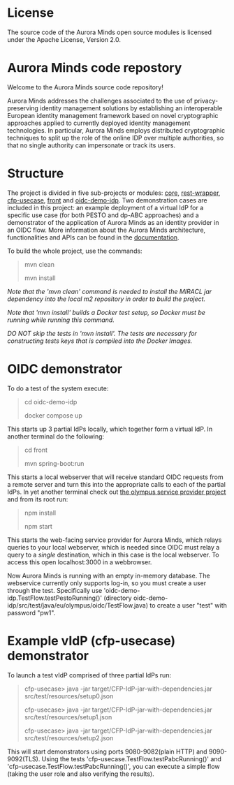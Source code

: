 # License
The source code of the Aurora Minds open source modules is licensed under the Apache License, Version 2.0.

# Aurora Minds code repostory
Welcome to the Aurora Minds source code repository!

Aurora Minds addresses the challenges associated to the use of privacy-preserving identity management solutions by establishing an interoperable European identity management framework based on novel cryptographic approaches applied to currently deployed identity management technologies. In particular, Aurora Minds employs distributed cryptographic techniques to split up the role of the online IDP over multiple authorities, so that no single authority can impersonate or track its users.

# Structure
The project is divided in five sub-projects or modules: [core](core/README.md), [rest-wrapper](rest-wrapper/README.md), [cfp-usecase](cfp-usecase/README.md), [front](front/README.md) and [oidc-demo-idp](oidc-demo-idp/README.md). Two demonstration cases are included in this project: an example deployment of a virtual IdP for a specific use case (for both PESTO and dp-ABC approaches) and a demonstrator of the application of Aurora Minds as an identity provider in an OIDC flow. More information about the Aurora Minds architecture, functionalities and APIs can be found in the [documentation](https://olympus-idp.readthedocs.io/en/latest/).

To build the whole project, use the commands:
>mvn clean
> 
>mvn install

*Note that the 'mvn clean' command is needed to install the MIRACL jar dependency into the local m2 repository in order to build the project.*

*Note that 'mvn install' builds a Docker test setup, so Docker must be running while running this command.*

*DO NOT skip the tests in 'mvn install'. The tests are necessary for constructing tests keys that is compiled into the Docker Images.*

# OIDC demonstrator
To do a test of the system execute:
> cd oidc-demo-idp
> 
> docker compose up

This starts up 3 partial IdPs locally, which together form a virtual IdP.
In another terminal do the following:

> cd front 
> 
> mvn spring-boot:run

This starts a local webserver that will receive standard OIDC requests from a remote server and turn this into the appropriate calls to each of the partial IdPs.
In yet another terminal check out [the olympus service provider project]( https://bitbucket.alexandra.dk/projects/OL/repos/olympus-service-provider) and from its root run:

> npm install
> 
> npm start

This starts the web-facing service provider for Aurora Minds, which relays queries to your local webserver, which is needed since OIDC must relay a query to a *single* destination, which in this case is the local webserver.
To access this open localhost:3000 in a webbrowser. 

Now Aurora Minds is running with an empty in-memory database. The webservice currently only supports log-in, so you must create a user through the test. Specifically use 'oidc-demo-idp.TestFlow.testPestoRunning()' (directory oidc-demo-idp/src/test/java/eu/olympus/oidc/TestFlow.java) to create a user "test" with password "pw1".

# Example vIdP (cfp-usecase) demonstrator
To launch a test vIdP comprised of three partial IdPs run:

>cfp-usecase> java -jar target/CFP-IdP-jar-with-dependencies.jar src/test/resources/setup0.json 
>
>cfp-usecase> java -jar target/CFP-IdP-jar-with-dependencies.jar src/test/resources/setup1.json 
>
>cfp-usecase> java -jar target/CFP-IdP-jar-with-dependencies.jar src/test/resources/setup2.json

This will start demonstrators using ports 9080-9082(plain HTTP) and 9090-9092(TLS). Using the tests 'cfp-usecase.TestFlow.testPabcRunning()' and 'cfp-usecase.TestFlow.testPabcRunning()', you can execute a simple flow (taking the user role and also verifying the results).
